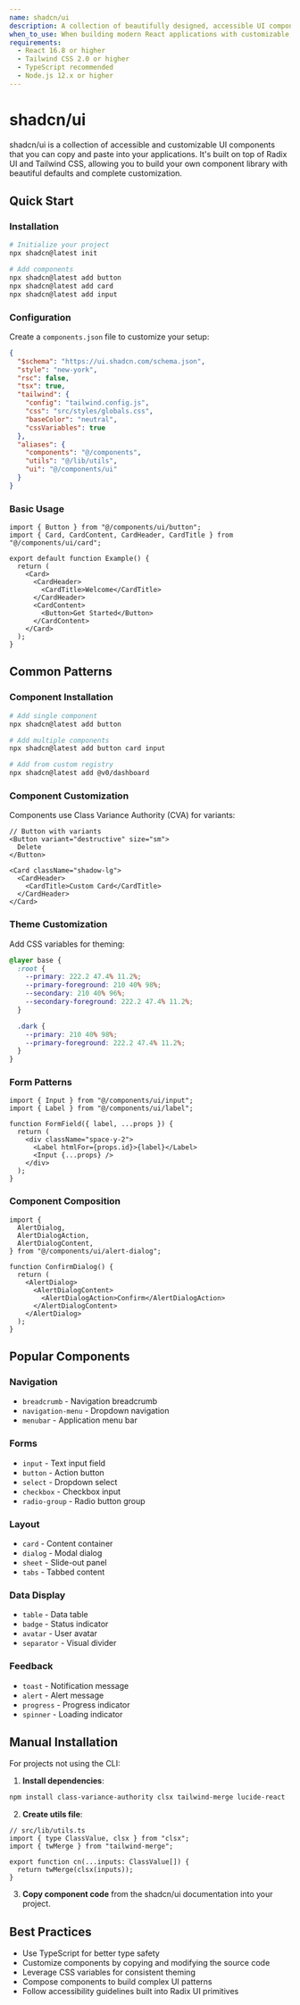 ```yaml
---
name: shadcn/ui
description: A collection of beautifully designed, accessible UI components built with Radix UI and Tailwind CSS
when_to_use: When building modern React applications with customizable, copy-pasteable components that can be easily themed and composed
requirements:
  - React 16.8 or higher
  - Tailwind CSS 2.0 or higher
  - TypeScript recommended
  - Node.js 12.x or higher
---
```


# shadcn/ui

shadcn/ui is a collection of accessible and customizable UI components that you can copy and paste into your applications. It's built on top of Radix UI and Tailwind CSS, allowing you to build your own component library with beautiful defaults and complete customization.

## Quick Start

### Installation

```bash
# Initialize your project
npx shadcn@latest init

# Add components
npx shadcn@latest add button
npx shadcn@latest add card
npx shadcn@latest add input
```

### Configuration

Create a `components.json` file to customize your setup:

```json
{
  "$schema": "https://ui.shadcn.com/schema.json",
  "style": "new-york",
  "rsc": false,
  "tsx": true,
  "tailwind": {
    "config": "tailwind.config.js",
    "css": "src/styles/globals.css",
    "baseColor": "neutral",
    "cssVariables": true
  },
  "aliases": {
    "components": "@/components",
    "utils": "@/lib/utils",
    "ui": "@/components/ui"
  }
}
```

### Basic Usage

```tsx
import { Button } from "@/components/ui/button";
import { Card, CardContent, CardHeader, CardTitle } from "@/components/ui/card";

export default function Example() {
  return (
    <Card>
      <CardHeader>
        <CardTitle>Welcome</CardTitle>
      </CardHeader>
      <CardContent>
        <Button>Get Started</Button>
      </CardContent>
    </Card>
  );
}
```

## Common Patterns

### Component Installation

```bash
# Add single component
npx shadcn@latest add button

# Add multiple components
npx shadcn@latest add button card input

# Add from custom registry
npx shadcn@latest add @v0/dashboard
```

### Component Customization

Components use Class Variance Authority (CVA) for variants:

```tsx
// Button with variants
<Button variant="destructive" size="sm">
  Delete
</Button>

<Card className="shadow-lg">
  <CardHeader>
    <CardTitle>Custom Card</CardTitle>
  </CardHeader>
</Card>
```

### Theme Customization

Add CSS variables for theming:

```css
@layer base {
  :root {
    --primary: 222.2 47.4% 11.2%;
    --primary-foreground: 210 40% 98%;
    --secondary: 210 40% 96%;
    --secondary-foreground: 222.2 47.4% 11.2%;
  }

  .dark {
    --primary: 210 40% 98%;
    --primary-foreground: 222.2 47.4% 11.2%;
  }
}
```

### Form Patterns

```tsx
import { Input } from "@/components/ui/input";
import { Label } from "@/components/ui/label";

function FormField({ label, ...props }) {
  return (
    <div className="space-y-2">
      <Label htmlFor={props.id}>{label}</Label>
      <Input {...props} />
    </div>
  );
}
```

### Component Composition

```tsx
import {
  AlertDialog,
  AlertDialogAction,
  AlertDialogContent,
} from "@/components/ui/alert-dialog";

function ConfirmDialog() {
  return (
    <AlertDialog>
      <AlertDialogContent>
        <AlertDialogAction>Confirm</AlertDialogAction>
      </AlertDialogContent>
    </AlertDialog>
  );
}
```

## Popular Components

### Navigation

- `breadcrumb` - Navigation breadcrumb
- `navigation-menu` - Dropdown navigation
- `menubar` - Application menu bar

### Forms

- `input` - Text input field
- `button` - Action button
- `select` - Dropdown select
- `checkbox` - Checkbox input
- `radio-group` - Radio button group

### Layout

- `card` - Content container
- `dialog` - Modal dialog
- `sheet` - Slide-out panel
- `tabs` - Tabbed content

### Data Display

- `table` - Data table
- `badge` - Status indicator
- `avatar` - User avatar
- `separator` - Visual divider

### Feedback

- `toast` - Notification message
- `alert` - Alert message
- `progress` - Progress indicator
- `spinner` - Loading indicator

## Manual Installation

For projects not using the CLI:

1. **Install dependencies**:

```bash
npm install class-variance-authority clsx tailwind-merge lucide-react
```

2. **Create utils file**:

```tsx
// src/lib/utils.ts
import { type ClassValue, clsx } from "clsx";
import { twMerge } from "tailwind-merge";

export function cn(...inputs: ClassValue[]) {
  return twMerge(clsx(inputs));
}
```

3. **Copy component code** from the shadcn/ui documentation into your project.

## Best Practices

- Use TypeScript for better type safety
- Customize components by copying and modifying the source code
- Leverage CSS variables for consistent theming
- Compose components to build complex UI patterns
- Follow accessibility guidelines built into Radix UI primitives
